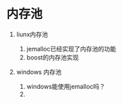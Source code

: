 # 内存池

1. liunx内存池
   1. jemalloc已经实现了内存池的功能   
   2. boost的内存池实现

2. windows 内存池
   1. windows能使用jemalloc吗？
   2. 